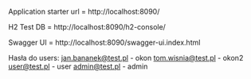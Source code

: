 Application starter url = http://localhost:8090/

H2 Test DB = http://localhost:8090/h2-console/

Swagger UI = http://localhost:8090/swagger-ui.index.html

Hasła do users:
jan.bananek@test.pl - okon
tom.wisnia@test.pl - okon2
user@test.pl - user
admin@test.pl - admin


